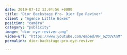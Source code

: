 ```yaml
---
date: 2019-07-12 13:04:56 +0000
title: "Dior Backstage Pro- Dior Eye Reviver"
client : "Agence Little Boxes"
position: "caméra"
category: "publicity"
image: "dior-eye-reviver.png"
video-url: "https://www.youtube.com/embed/KP_6ZtUVAnM"
permalink: dior-backstage-pro-eye-reviver

---
```

